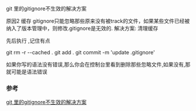 git 里的gitignore不生效的解决方案

原因2 缓存 gitignore只能忽略那些原来没有被track的文件，如果某些文件已经被纳入了版本管理中，则修改.gitignore是无效的. 解决方案: 清理缓存

先后执行 ,记住有点

git rm -r --cached .
git add .
git commit -m 'update .gitignore'

如果你写的语法没有错误,那么你会在控制台里看到删除那些忽略文件,如果没有,那就可能是语法错误


### 参考
[git 里的gitignore不生效的解决方案](https://www.cnblogs.com/fancyblogs/p/12299731.html)